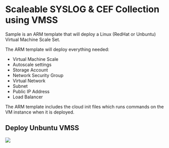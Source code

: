 # Scaleable SYSLOG & CEF Collection using VMSS

Sample is an ARM template that will deploy a Linux (RedHat or Unbuntu) Virtual Machine Scale Set.

The ARM template will deploy everything needed:
* Virtual Machine Scale
* Autoscale settings
* Storage Account
* Network Security Group
* Virtual Network
* Subnet
* Public IP Address
* Load Balancer

The ARM template includes the cloud init files which runs commands on the VM instance when it is deployed.

## Deploy Unbuntu VMSS
<a href="https://portal.azure.com/#create/Microsoft.Template/uri/https%3A%2F%2Fraw%2Egithubusercontent%2Ecom%2FPUNCH%2DCyber%2FAzure%2DPublic%2Fmain%2FSyslog%2DVMSS%2FSyslog%2DVMSS%2Dub%2DTemplate%2Ejson" target="_blank">
    <img src="https://aka.ms/deploytoazurebutton"/>
</a>
